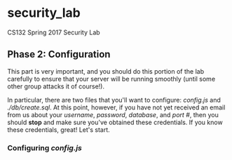 # security_lab
CS132 Spring 2017 Security Lab

## Phase 2: Configuration
This part is very important, and you should do this portion of the lab carefully to ensure that your server will be running smoothly (until some other group attacks it of course!). 

In particular, there are two files that you'll want to configure: _config.js_ and _./db/create.sql_. At this point, however, if you have not yet received an email from us about your _username_, _password_, _database_, and _port #_, then you should **stop** and make sure you've obtained these credentials. If you know these credentials, great! Let's start.

### Configuring _config.js_
